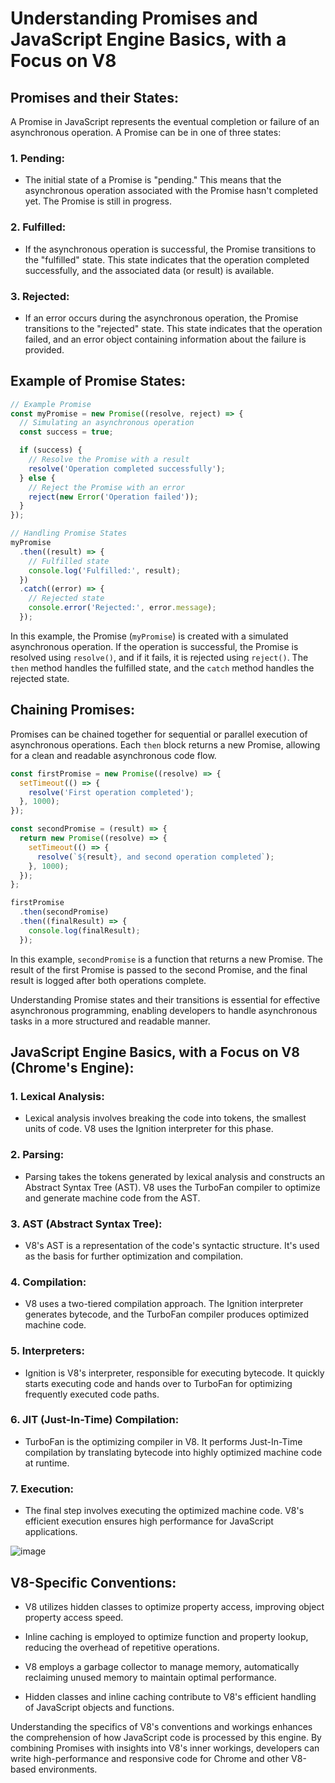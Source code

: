 # Understanding Promises and JavaScript Engine Basics, with a Focus on V8

## Promises and their States:

A Promise in JavaScript represents the eventual completion or failure of an asynchronous operation. A Promise can be in one of three states:

### 1. Pending:

- The initial state of a Promise is "pending." This means that the asynchronous operation associated with the Promise hasn't completed yet. The Promise is still in progress.

### 2. Fulfilled:

- If the asynchronous operation is successful, the Promise transitions to the "fulfilled" state. This state indicates that the operation completed successfully, and the associated data (or result) is available.

### 3. Rejected:

- If an error occurs during the asynchronous operation, the Promise transitions to the "rejected" state. This state indicates that the operation failed, and an error object containing information about the failure is provided.

## Example of Promise States:

```javascript
// Example Promise
const myPromise = new Promise((resolve, reject) => {
  // Simulating an asynchronous operation
  const success = true;

  if (success) {
    // Resolve the Promise with a result
    resolve('Operation completed successfully');
  } else {
    // Reject the Promise with an error
    reject(new Error('Operation failed'));
  }
});

// Handling Promise States
myPromise
  .then((result) => {
    // Fulfilled state
    console.log('Fulfilled:', result);
  })
  .catch((error) => {
    // Rejected state
    console.error('Rejected:', error.message);
  });
```

In this example, the Promise (`myPromise`) is created with a simulated asynchronous operation. If the operation is successful, the Promise is resolved using `resolve()`, and if it fails, it is rejected using `reject()`. The `then` method handles the fulfilled state, and the `catch` method handles the rejected state.

## Chaining Promises:

Promises can be chained together for sequential or parallel execution of asynchronous operations. Each `then` block returns a new Promise, allowing for a clean and readable asynchronous code flow.

```javascript
const firstPromise = new Promise((resolve) => {
  setTimeout(() => {
    resolve('First operation completed');
  }, 1000);
});

const secondPromise = (result) => {
  return new Promise((resolve) => {
    setTimeout(() => {
      resolve(`${result}, and second operation completed`);
    }, 1000);
  });
};

firstPromise
  .then(secondPromise)
  .then((finalResult) => {
    console.log(finalResult);
  });
```

In this example, `secondPromise` is a function that returns a new Promise. The result of the first Promise is passed to the second Promise, and the final result is logged after both operations complete.

Understanding Promise states and their transitions is essential for effective asynchronous programming, enabling developers to handle asynchronous tasks in a more structured and readable manner.

## JavaScript Engine Basics, with a Focus on V8 (Chrome's Engine):

### 1. Lexical Analysis:

- Lexical analysis involves breaking the code into tokens, the smallest units of code. V8 uses the Ignition interpreter for this phase.

### 2. Parsing:

- Parsing takes the tokens generated by lexical analysis and constructs an Abstract Syntax Tree (AST). V8 uses the TurboFan compiler to optimize and generate machine code from the AST.

### 3. AST (Abstract Syntax Tree):

- V8's AST is a representation of the code's syntactic structure. It's used as the basis for further optimization and compilation.

### 4. Compilation:

- V8 uses a two-tiered compilation approach. The Ignition interpreter generates bytecode, and the TurboFan compiler produces optimized machine code.

### 5. Interpreters:

- Ignition is V8's interpreter, responsible for executing bytecode. It quickly starts executing code and hands over to TurboFan for optimizing frequently executed code paths.

### 6. JIT (Just-In-Time) Compilation:

- TurboFan is the optimizing compiler in V8. It performs Just-In-Time compilation by translating bytecode into highly optimized machine code at runtime.

### 7. Execution:

- The final step involves executing the optimized machine code. V8's efficient execution ensures high performance for JavaScript applications.

![image](https://github.com/hash-define-organization/Babu-JS/assets/66466976/3a6b962c-37ad-4f49-a279-150854c5e3ab)

## V8-Specific Conventions:

- V8 utilizes hidden classes to optimize property access, improving object property access speed.
  
- Inline caching is employed to optimize function and property lookup, reducing the overhead of repetitive operations.

- V8 employs a garbage collector to manage memory, automatically reclaiming unused memory to maintain optimal performance.

- Hidden classes and inline caching contribute to V8's efficient handling of JavaScript objects and functions.

Understanding the specifics of V8's conventions and workings enhances the comprehension of how JavaScript code is processed by this engine. By combining Promises with insights into V8's inner workings, developers can write high-performance and responsive code for Chrome and other V8-based environments.
